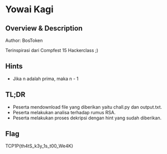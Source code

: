 # Yowai Kagi

## Overview & Description

Author: BosToken

Terinspirasi dari Compfest 15 Hackerclass ;)

## Hints
- Jika n adalah prima, maka n - 1

## TL;DR
- Peserta mendownload file yang diberikan yaitu chall.py dan output.txt.
- Peserta melakukan analisa terhadap rumus RSA.
- Peserta melakukan proses dekripsi dengan hint yang sudah diberikan.

## Flag
TCP1P{th4tS_k3y_1s_t00_We4K}